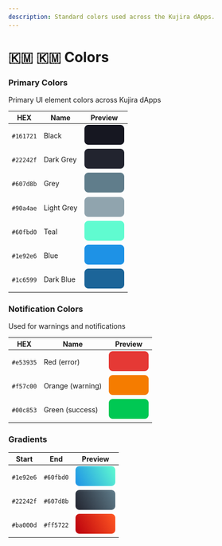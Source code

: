 ```yaml
---
description: Standard colors used across the Kujira dApps.
---
```


# 🇰🇲 🇰🇲 Colors

### Primary Colors

Primary UI element colors across Kujira dApps

| HEX       | Name       | Preview                                                                    |
| --------- | ---------- | -------------------------------------------------------------------------- |
| `#161721` | Black      | <img src="../.gitbook/assets/color-black.png" alt="" data-size="line">     |
| `#22242f` | Dark Grey  | <img src="../.gitbook/assets/color-darkgrey.png" alt="" data-size="line">  |
| `#607d8b` | Grey       | <img src="../.gitbook/assets/color-grey.png" alt="" data-size="line">      |
| `#90a4ae` | Light Grey | <img src="../.gitbook/assets/color-lightgrey.png" alt="" data-size="line"> |
| `#60fbd0` | Teal       | <img src="../.gitbook/assets/color-teal.png" alt="" data-size="line">      |
| `#1e92e6` | Blue       | <img src="../.gitbook/assets/color-blue.png" alt="" data-size="line">      |
| `#1c6599` | Dark Blue  | <img src="../.gitbook/assets/color-darkblue.png" alt="" data-size="line">  |

### Notification Colors

Used for warnings and notifications

| HEX       | Name             | Preview                                                                 |
| --------- | ---------------- | ----------------------------------------------------------------------- |
| `#e53935` | Red (error)      | <img src="../.gitbook/assets/color-red.png" alt="" data-size="line">    |
| `#f57c00` | Orange (warning) | <img src="../.gitbook/assets/color-orange.png" alt="" data-size="line"> |
| `#00c853` | Green (success)  | <img src="../.gitbook/assets/color-green.png" alt="" data-size="line">  |

### Gradients

| Start     | End       | Preview                                                                  |
| --------- | --------- | ------------------------------------------------------------------------ |
| `#1e92e6` | `#60fbd0` | <img src="../.gitbook/assets/gradient-blue.png" alt="" data-size="line"> |
| `#22242f` | `#607d8b` | <img src="../.gitbook/assets/gradient-grey.png" alt="" data-size="line"> |
| `#ba000d` | `#ff5722` | <img src="../.gitbook/assets/gradient-red.png" alt="" data-size="line">  |
